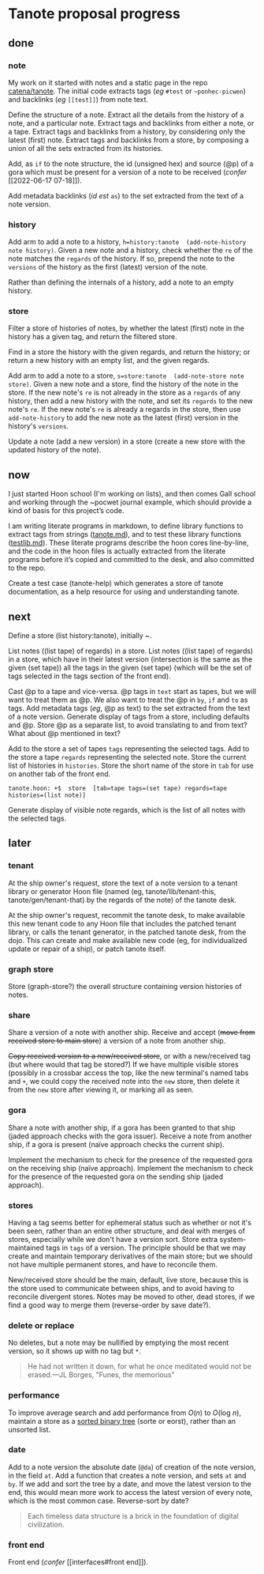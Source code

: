 # Tanote proposal progress

## done

### note

My work on it started with notes and a static page in the repo [catena/tanote](https://github.com/catenate/tanote).  The initial code extracts tags (_eg_ `#test` or `~ponhec-picwen`) and backlinks (_eg_ `[[test]]`) from note text.

Define the structure of a note.  Extract all the details from the history of a note, and a particular note.  Extract tags and backlinks from either a note, or a tape.  Extract tags and backlinks from a history, by considering only the latest (first) note.  Extract tags and backlinks from a store, by composing a union of all the sets extracted from its histories.

Add, as `if` to the note structure, the id (unsigned hex) and source (@p) of a gora which must be present for a version of a note to be received (_confer_ [[2022-06-17 07-18]]).

Add metadata backlinks  (_id est_ `as`) to the set extracted from the text of a note version.

### history 

Add arm to add a note to a history, `h=history:tanote  (add-note-history note history)`.  Given a new note and a history, check whether the `re` of the note matches the `regards` of the history.   If so, prepend the note to the `versions` of the history as the first (latest) version of the note.

Rather than defining the internals of a history, add a note to an empty history.

### store

Filter a store of histories of notes, by whether the latest (first) note in the history has a given tag, and return the filtered store.

Find in a store the history with the given regards, and return the history; or return a new history with an empty list, and the given regards.

Add arm to add a note to a store, `s=store:tanote  (add-note-store note store)`.  Given a new note and a store, find the history of the note in the store.  If the new note's `re` is not already in the store as a `regards` of any history, then add a new history with the note, and set its `regards` to the new note's `re`.  If the new note's `re` is already a regards in the store, then use `add-note-history` to add the new note as the latest (first) version in the history's `versions`.

Update a note (add a new version) in a store (create a new store with the updated history of the note).

## now

I just started Hoon school (I'm working on lists), and then comes Gall school and working through the ~pocwet journal example, which should provide a kind of basis for this project’s code.

I am writing literate programs in markdown, to define library functions to extract tags from strings ([tanote.md](https://github.com/catenate/tanote/blob/main/tanote/lib/tanote.md)), and to test these library functions ([testlib.md](https://github.com/catenate/tanote/blob/main/tanote/gen/testlib.md)).  These literate programs describe the hoon cores line-by-line, and the code in the hoon files is actually extracted from the literate programs before it’s copied and committed to the desk, and also committed to the repo.

Create a test case (tanote-help) which generates a store of tanote documentation, as a help resource for using and understanding tanote.

## next

Define a store (list history:tanote), initially ~.

List notes ((list tape) of regards) in a store.  List notes ((list tape) of regards) in a store, which have in their latest version (intersection is the same as the given (set tape)) all the tags in the given (set tape) (which will be the set of tags selected in the tags section of the front end).

Cast @p to a tape and vice-versa.  @p tags in `text` start as tapes, but we will want to treat them as @p.  We also want to treat the @p in `by`, `if` and `to` as tags.  Add metadata tags (_eg_, @p as text) to the set extracted from the text of a note version.  Generate display of tags from a store, including defaults and @p.  Store @p as a separate list, to avoid translating to and from text?  What about @p mentioned in text?

Add to the store a set of tapes `tags` representing the selected tags.  Add to the store a tape `regards` representing the selected note.  Store the current list of histories in `histories`.  Store the short name of the store in `tab` for use on another tab of the front end.

	tanote.hoon: +$  store  [tab=tape tags=(set tape) regards=tape histories=(list note)]

Generate display of visible note regards, which is the list of all notes with the selected tags.

## later

### tenant

At the ship owner's request, store the text of a note version to a tenant library or generator Hoon file (named (eg, tanote/lib/tenant-this, tanote/gen/tenant-that) by the regards of the note) of the tanote desk.

At the ship owner's request, recommit the tanote desk, to make available this new tenant code to any Hoon file that includes the patched tenant library, or calls the tenant generator, in the patched tanote desk, from the dojo.  This can create and make available new code (eg, for individualized update or repair of a ship), or patch tanote itself.

### graph store

Store (graph-store?) the overall structure containing version histories of notes.

### share

Share a version of a note with another ship.  Receive and accept (~~move from received store to main store~~) a version of a note from another ship.

~~Copy received version to a new/received store~~, or with a new/received tag (but where would that tag be stored?)  If we have multiple visible stores (possibly in a crossbar access the top, like the new terminal's named tabs and `+`, we could copy the received note into the `new` store, then delete it from the `new` store after viewing it, or marking all as seen.

### gora

Share a note with another ship, if a gora has been granted to that ship (jaded approach checks with the gora issuer).  Receive a note from another ship, if a gora is present (naïve approach checks the current ship).

Implement the mechanism to check for the presence of the requested gora on the receiving ship (naïve approach).  Implement the mechanism to check for the presence of the requested gora on the sending ship (jaded approach).

### stores

Having a tag seems better for ephemeral status such as whether or not it's been seen, rather than an entire other structure, and deal with merges of stores, especially while we don't have a version sort.   Store extra system-maintained tags in `tags` of a version.  The principle should be that we may create and maintain temporary derivatives of the main store; but we should not have multiple permanent stores, and have to reconcile them.

New/received store should be the main, default, live store, because this is the store used to communicate between ships, and to avoid having to reconcile divergent stores. Notes may be moved to other, dead stores, if we find a good way to merge them (reverse-order by save date?).

### delete or replace

No deletes, but a note may be nullified by emptying the most recent version, so it shows up with no tag but `*`.

> He had not written it down, for what he once meditated would not be erased.—JL Borges, "Funes, the memorious"

### performance

To improve average search and add performance from _O_(_n_) to _O_(log _n_), maintain a store as a [sorted binary tree](https://en.m.wikipedia.org/wiki/Binary_search_tree) (sorte or eorst), rather than an unsorted list.

### date

Add to a note version the absolute date (`@da`) of creation of the note version, in the field `at`.  Add a function that creates a note version, and sets `at` and `by`.  If we add and sort the tree by a date, and move the latest version to the end, this would mean more work to access the latest version of every note, which is the most common case.  Reverse-sort by date?

> Each timeless data structure is a brick in the foundation of digital civilization.

### front end

Front end (_confer_ [[interfaces#front end]]).

